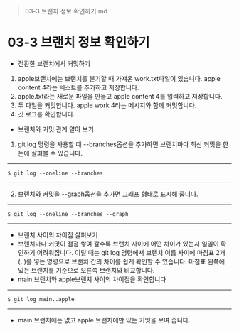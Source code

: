 > 03-3 브랜치 정보 확인하기.md
# 03-3 브랜치 정보 확인하기

- 전환한 브랜치에서 커밋하기
1. apple브랜치에는 브랜치를 분기할 때 가져온 work.txt파일이 있습니다. apple content 4라는 텍스트를 추가하고 저장합니다.
2. apple.txt라는 새로운 파일을 만들고 apple content 4를 입력하고 저장합니다.
3. 두 파일을 커밋합니다. apple work 4라는 메시지와 함께 커밋합니다.
4. 깃 로그를 확인합니다.

- 브랜치와 커밋 관계 알아 보기
1. git log 명령을 사용할 때 --branches옵션을 추가하면 브랜치마다 최신 커밋을 한눈에 살펴볼 수 있습니다. 
---
    $ git log --oneline --branches
---
2. 브랜치와 커밋을 --graph옵션을 추가면 그래프 형태로 표시해 줍니다.
---
    $ git log --oneline --branches --graph
---

- 브랜치 사이의 차이점 살펴보기
- 브랜치마다 커밋이 점점 쌓여 갈수록 브랜치 사이에 어떤 차이가 있는지 일일이 확인하기 어려워집니다. 이럴 때는 git log 명령에서 브랜치 이름 사이에 마침표 2개(..)를 넣는 명령으로 브랜치 간의 차이를 쉽게 확인할 수 있습니다. 마침표 왼쪽에 있는 브랜치를 기준으로 오른쪽 브랜치와 비교합니다. 
- main 브랜치와 apple브랜치 사이의 차이점을 확인합니다
---
    $ git log main..apple
---
- main 브랜치에는 없고 apple 브랜치에만 있는 커밋을 보여 줍니다.